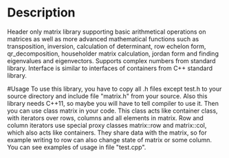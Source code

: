 # Description
Header only matrix library supporting basic arithmetical operations on matrices as well as more advanced mathematical 
functions such as transposition, inversion, calculation of determinant, row echelon form, qr_decomposition, 
householder matrix calculation, jordan form and finding eigenvalues and eigenvectors. 
Supports complex numbers from standard library.
Interface is similar to interfaces of containers from C++ standard library.

#Usage
To use this library, you have to copy all .h files except test.h to your source directory and include file "matrix.h" 
from your source. Also this library needs C++11, so maybe you will have to tell compiler to use it.
Then you can use class matrix<T> in your code. This class acts like container class, with iterators over rows, 
columns and all elements in matrix. Row and column iterators use special proxy classes matrix<T>::row and matrix<T>::col,
which also acts like containers. They share data with the matrix, so for example writing to row can also change state 
of matrix or some column. You can see examples of usage in file "test.cpp".


